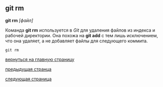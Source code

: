 ## git rm

**git rm** *[файл]* 

Команда **git rm** используется в *Git* для удаления файлов из индекса и рабочей директории. Она похожа на **git add** с тем лишь исключением, что она удаляет, а не добавляет файлы для следующего коммита.

```bash=
git rm
```

[вернуться на главную страницу](./readme.md)

[предыдущая странца](./add.md)

[следующая страница](./status.md)